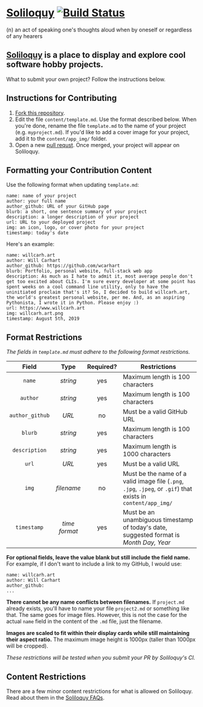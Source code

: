 # [Soliloquy](https://www.soliloquy.dev) [![Build Status](https://travis-ci.org/wcarhart/Soliloquy.svg?branch=master)](https://travis-ci.org/wcarhart/Soliloquy)
(n) an act of speaking one's thoughts aloud when by oneself or regardless of any hearers

## [Soliloquy](https://www.soliloquy.dev) is a place to display and explore cool software hobby projects.
What to submit your own project? Follow the instructions below.

## Instructions for Contributing
1. [Fork this repository](https://help.github.com/en/articles/fork-a-repo).
2. Edit the file `content/template.md`. Use the format described below. When you're done, rename the file `template.md` to the name of your project (e.g. `myproject.md`). If you'd like to add a cover image for your project, add it to the `content/app_img/` folder. 
3. Open a new [pull requst](https://help.github.com/en/articles/creating-a-pull-request). Once merged, your project will appear on Soliloquy.

## Formatting your Contribution Content
Use the following format when updating `template.md`:
```
name: name of your project
author: your full name
author_github: URL of your GitHub page
blurb: a short, one sentence summary of your project
description: a longer description of your project
url: URL to your deployed project
img: an icon, logo, or cover photo for your project
timestamp: today's date
```
Here's an example:
```
name: willcarh.art
author: Will Carhart
author_github: https://github.com/wcarhart
blurb: Portfolio, personal website, full-stack web app
description: As much as I hate to admit it, most average people don't get too excited about CLIs. I'm sure every developer at some point has spent weeks on a cool command line utility, only to have the uninitiated proclaim that's it? So, I decided to build willcarh.art, the world's greatest personal website, per me. And, as an aspiring Pythonista, I wrote it in Python. Please enjoy :)
url: https://www.willcarh.art
img: willcarh.art.png
timestamp: August 5th, 2019
```

## Format Restrictions
*The fields in `template.md` must adhere to the following format restrictions.*

| Field | Type | Required? | Restrictions |
|:-----:|:----:|:---------:| ------------ |
| `name` | *string* | yes | Maximum length is 100 characters |
| `author` | *string* | yes | Maximum length is 100 characters |
| `author_github` | *URL* | no | Must be a valid GitHub URL |
| `blurb` | *string* | yes | Maximum length is 100 characters |
| `description` | *string* | yes | Maximum length is 1000 characters |
| `url` | *URL* | yes | Must be a valid URL |
| `img` | *filename* | no | Must be the name of a valid image file (`.png`, `.jpg`, `.jpeg`, or `.gif`) that exists in `content/app_img/` |
| `timestamp` | *time format* | yes | Must be an unambiguous timestamp of today's date, suggested format is *Month Day, Year* |

**For optional fields, leave the value blank but still include the field name.** For example, if I don't want to include a link to my GitHub, I would use:
```
name: willcarh.art
author: Will Carhart
author_github:
...
```

**There cannot be any name conflicts between filenames.** If `project.md` already exists, you'll have to name your file `project2.md` or something like that. The same goes for image files. However, this is not the case for the actual `name` field in the content of the `.md` file, just the filename.

**Images are scaled to fit within their display cards while still maintaining their aspect ratio.** The maximum image height is 1000px (taller than 1000px will be cropped).

*These restrictions will be tested when you submit your PR by Soliloquy's CI.*

## Content Restrictions
There are a few minor content restrictions for what is allowed on Soliloquy. Read about them in the [Soliloquy FAQs](https://www.soliloquy.dev/about).
